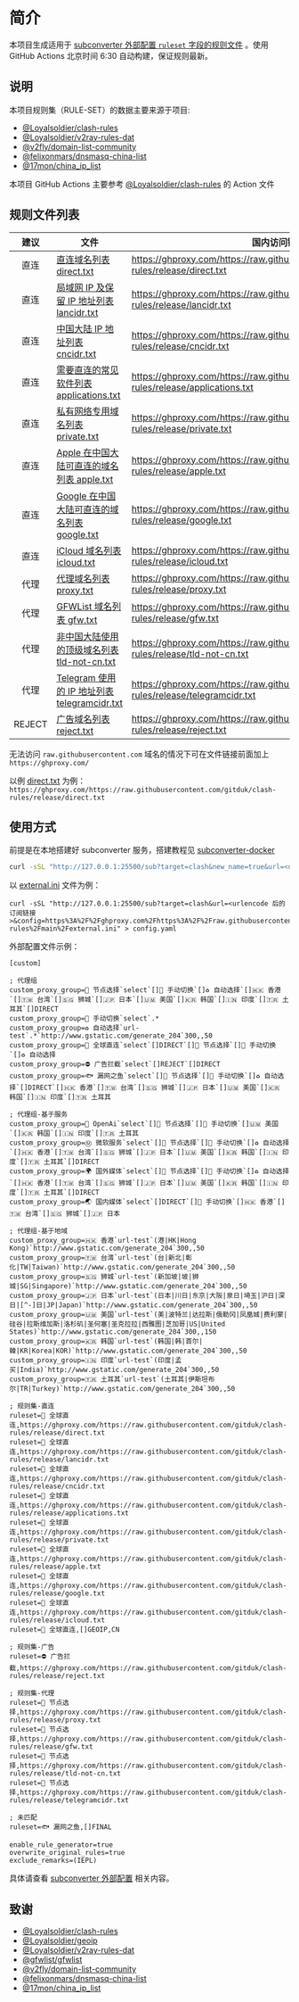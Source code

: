 # 简介

本项目生成适用于 [subconverter 外部配置 `ruleset` 字段的规则文件](https://github.com/tindy2013/subconverter/blob/master/README-cn.md#%E5%A4%96%E9%83%A8%E9%85%8D%E7%BD%AE) 。使用 GitHub Actions 北京时间 6:30 自动构建，保证规则最新。

## 说明

本项目规则集（RULE-SET）的数据主要来源于项目:
- [@Loyalsoldier/clash-rules](https://github.com/Loyalsoldier/clash-rules)
- [@Loyalsoldier/v2ray-rules-dat](https://github.com/Loyalsoldier/v2ray-rules-dat) 
- [@v2fly/domain-list-community](https://github.com/v2fly/domain-list-community)
- [@felixonmars/dnsmasq-china-list](https://github.com/felixonmars/dnsmasq-china-list)
- [@17mon/china_ip_list](https://github.com/17mon/china_ip_list)

本项目 GitHub Actions 主要参考 [@Loyalsoldier/clash-rules](https://github.com/Loyalsoldier/clash-rules) 的 Action 文件

## 规则文件列表

| 建议 | 文件 | 国内访问链接 |
| :---: | --- | --- |
| 直连 | [直连域名列表 direct.txt](https://raw.githubusercontent.com/gitduk/clash-rules/release/direct.txt) | https://ghproxy.com/https://raw.githubusercontent.com/gitduk/clash-rules/release/direct.txt |
| 直连 | [局域网 IP 及保留 IP 地址列表 lancidr.txt](https://raw.githubusercontent.com/gitduk/clash-rules/release/lancidr.txt) | https://ghproxy.com/https://raw.githubusercontent.com/gitduk/clash-rules/release/lancidr.txt |
| 直连 | [中国大陆 IP 地址列表 cncidr.txt](https://raw.githubusercontent.com/gitduk/clash-rules/release/cncidr.txt) | https://ghproxy.com/https://raw.githubusercontent.com/gitduk/clash-rules/release/cncidr.txt |
| 直连 | [需要直连的常见软件列表 applications.txt](https://raw.githubusercontent.com/gitduk/clash-rules/release/applications.txt) | https://ghproxy.com/https://raw.githubusercontent.com/gitduk/clash-rules/release/applications.txt |
| 直连 | [私有网络专用域名列表 private.txt](https://raw.githubusercontent.com/gitduk/clash-rules/release/private.txt) | https://ghproxy.com/https://raw.githubusercontent.com/gitduk/clash-rules/release/private.txt |
| 直连 | [Apple 在中国大陆可直连的域名列表 apple.txt](https://raw.githubusercontent.com/gitduk/clash-rules/release/apple.txt) | https://ghproxy.com/https://raw.githubusercontent.com/gitduk/clash-rules/release/apple.txt |
| 直连 | [Google 在中国大陆可直连的域名列表 google.txt](https://raw.githubusercontent.com/gitduk/clash-rules/release/google.txt) | https://ghproxy.com/https://raw.githubusercontent.com/gitduk/clash-rules/release/google.txt |
| 直连 | [iCloud 域名列表 icloud.txt](https://raw.githubusercontent.com/gitduk/clash-rules/release/icloud.txt) | https://ghproxy.com/https://raw.githubusercontent.com/gitduk/clash-rules/release/icloud.txt |
| 代理 | [代理域名列表 proxy.txt](https://raw.githubusercontent.com/gitduk/clash-rules/release/proxy.txt) | https://ghproxy.com/https://raw.githubusercontent.com/gitduk/clash-rules/release/proxy.txt |
| 代理 | [GFWList 域名列表 gfw.txt](https://raw.githubusercontent.com/gitduk/clash-rules/release/gfw.txt) | https://ghproxy.com/https://raw.githubusercontent.com/gitduk/clash-rules/release/gfw.txt |
| 代理 | [非中国大陆使用的顶级域名列表 tld-not-cn.txt](https://raw.githubusercontent.com/gitduk/clash-rules/release/tld-not-cn.txt) | https://ghproxy.com/https://raw.githubusercontent.com/gitduk/clash-rules/release/tld-not-cn.txt |
| 代理 | [Telegram 使用的 IP 地址列表 telegramcidr.txt](https://raw.githubusercontent.com/gitduk/clash-rules/release/telegramcidr.txt) | https://ghproxy.com/https://raw.githubusercontent.com/gitduk/clash-rules/release/telegramcidr.txt |
| REJECT | [广告域名列表 reject.txt](https://raw.githubusercontent.com/gitduk/clash-rules/release/reject.txt) | https://ghproxy.com/https://raw.githubusercontent.com/gitduk/clash-rules/release/reject.txt |


无法访问 `raw.githubusercontent.com` 域名的情况下可在文件链接前面加上 `https://ghproxy.com/`

以例 [direct.txt](https://raw.githubusercontent.com/gitduk/clash-rules/release/direct.txt) 为例：`https://ghproxy.com/https://raw.githubusercontent.com/gitduk/clash-rules/release/direct.txt`

## 使用方式

前提是在本地搭建好 subconverter 服务，搭建教程见 [subconverter-docker](https://github.com/tindy2013/subconverter/blob/master/README-docker.md)

``` bash
curl -sSL "http://127.0.0.1:25500/sub?target=clash&new_name=true&url=<urlencode 后的订阅链接>&config=<urlencode 后的外部配置文件链接>" > config.yaml
```

以 [external.ini](https://raw.githubusercontent.com/gitduk/clash-rules/main/external.ini) 文件为例：
```
curl -sSL "http://127.0.0.1:25500/sub?target=clash&url=<urlencode 后的订阅链接>&config=https%3A%2F%2Fghproxy.com%2Fhttps%3A%2F%2Fraw.githubusercontent.com%2Fgitduk%2Fclash-rules%2Fmain%2Fexternal.ini" > config.yaml
```

外部配置文件示例：
```
[custom]

; 代理组
custom_proxy_group=🚀 节点选择`select`[]🔰 手动切换`[]♻️ 自动选择`[]🇭🇰 香港`[]🇹🇼 台湾`[]🇸🇬 狮城`[]🇯🇵 日本`[]🇺🇲 美国`[]🇰🇷 韩国`[]🇮🇳 印度`[]🇹🇷 土耳其`[]DIRECT
custom_proxy_group=🔰 手动切换`select`.*
custom_proxy_group=♻️ 自动选择`url-test`.*`http://www.gstatic.com/generate_204`300,,50
custom_proxy_group=🎯 全球直连`select`[]DIRECT`[]🚀 节点选择`[]🔰 手动切换`[]♻️ 自动选择
custom_proxy_group=⛔️ 广告拦截`select`[]REJECT`[]DIRECT
custom_proxy_group=🐟 漏网之鱼`select`[]🚀 节点选择`[]🔰 手动切换`[]♻️ 自动选择`[]DIRECT`[]🇭🇰 香港`[]🇹🇼 台湾`[]🇸🇬 狮城`[]🇯🇵 日本`[]🇺🇲 美国`[]🇰🇷 韩国`[]🇮🇳 印度`[]🇹🇷 土耳其

; 代理组-基于服务
custom_proxy_group=💬 OpenAi`select`[]🚀 节点选择`[]🔰 手动切换`[]🇺🇲 美国`[]🇰🇷 韩国`[]🇮🇳 印度`[]🇹🇷 土耳其
custom_proxy_group=Ⓜ 微软服务`select`[]🚀 节点选择`[]🔰 手动切换`[]♻️ 自动选择`[]🇭🇰 香港`[]🇹🇼 台湾`[]🇸🇬 狮城`[]🇯🇵 日本`[]🇺🇲 美国`[]🇰🇷 韩国`[]🇮🇳 印度`[]🇹🇷 土耳其`[]DIRECT
custom_proxy_group=🌍 国外媒体`select`[]🚀 节点选择`[]🔰 手动切换`[]♻️ 自动选择`[]🇭🇰 香港`[]🇹🇼 台湾`[]🇸🇬 狮城`[]🇯🇵 日本`[]🇺🇲 美国`[]🇰🇷 韩国`[]🇮🇳 印度`[]🇹🇷 土耳其`[]DIRECT
custom_proxy_group=🌏 国内媒体`select`[]DIRECT`[]🔰 手动切换`[]🇭🇰 香港`[]🇹🇼 台湾`[]🇸🇬 狮城`[]🇯🇵 日本

; 代理组-基于地域
custom_proxy_group=🇭🇰 香港`url-test`(港|HK|Hong Kong)`http://www.gstatic.com/generate_204`300,,50
custom_proxy_group=🇹🇼 台湾`url-test`(台|新北|彰化|TW|Taiwan)`http://www.gstatic.com/generate_204`300,,50
custom_proxy_group=🇸🇬 狮城`url-test`(新加坡|坡|狮城|SG|Singapore)`http://www.gstatic.com/generate_204`300,,50
custom_proxy_group=🇯🇵 日本`url-test`(日本|川日|东京|大阪|泉日|埼玉|沪日|深日|[^-]日|JP|Japan)`http://www.gstatic.com/generate_204`300,,50
custom_proxy_group=🇺🇲 美国`url-test`(美|波特兰|达拉斯|俄勒冈|凤凰城|费利蒙|硅谷|拉斯维加斯|洛杉矶|圣何塞|圣克拉拉|西雅图|芝加哥|US|United States)`http://www.gstatic.com/generate_204`300,,150
custom_proxy_group=🇰🇷 韩国`url-test`(韩国|韩|首尔|韓|KR|Korea|KOR)`http://www.gstatic.com/generate_204`300,,50
custom_proxy_group=🇮🇳 印度`url-test`(印度|孟买|India)`http://www.gstatic.com/generate_204`300,,50
custom_proxy_group=🇹🇷 土耳其`url-test`(土耳其|伊斯坦布尔|TR|Turkey)`http://www.gstatic.com/generate_204`300,,50

; 规则集-直连
ruleset=🎯 全球直连,https://ghproxy.com/https://raw.githubusercontent.com/gitduk/clash-rules/release/direct.txt
ruleset=🎯 全球直连,https://ghproxy.com/https://raw.githubusercontent.com/gitduk/clash-rules/release/lancidr.txt
ruleset=🎯 全球直连,https://ghproxy.com/https://raw.githubusercontent.com/gitduk/clash-rules/release/cncidr.txt
ruleset=🎯 全球直连,https://ghproxy.com/https://raw.githubusercontent.com/gitduk/clash-rules/release/applications.txt
ruleset=🎯 全球直连,https://ghproxy.com/https://raw.githubusercontent.com/gitduk/clash-rules/release/private.txt
ruleset=🎯 全球直连,https://ghproxy.com/https://raw.githubusercontent.com/gitduk/clash-rules/release/apple.txt
ruleset=🎯 全球直连,https://ghproxy.com/https://raw.githubusercontent.com/gitduk/clash-rules/release/google.txt
ruleset=🎯 全球直连,https://ghproxy.com/https://raw.githubusercontent.com/gitduk/clash-rules/release/icloud.txt
ruleset=🎯 全球直连,[]GEOIP,CN

; 规则集-广告
ruleset=⛔️ 广告拦截,https://ghproxy.com/https://raw.githubusercontent.com/gitduk/clash-rules/release/reject.txt

; 规则集-代理
ruleset=🚀 节点选择,https://ghproxy.com/https://raw.githubusercontent.com/gitduk/clash-rules/release/proxy.txt
ruleset=🚀 节点选择,https://ghproxy.com/https://raw.githubusercontent.com/gitduk/clash-rules/release/gfw.txt
ruleset=🚀 节点选择,https://ghproxy.com/https://raw.githubusercontent.com/gitduk/clash-rules/release/tld-not-cn.txt
ruleset=🚀 节点选择,https://ghproxy.com/https://raw.githubusercontent.com/gitduk/clash-rules/release/telegramcidr.txt

; 未匹配
ruleset=🐟 漏网之鱼,[]FINAL

enable_rule_generator=true
overwrite_original_rules=true
exclude_remarks=(IEPL)

```
具体请查看 [subconverter 外部配置](https://github.com/tindy2013/subconverter/blob/master/README-cn.md#%E5%A4%96%E9%83%A8%E9%85%8D%E7%BD%AE) 相关内容。

## 致谢

- [@Loyalsoldier/clash-rules](https://github.com/Loyalsoldier/clash-rules)
- [@Loyalsoldier/geoip](https://github.com/Loyalsoldier/geoip)
- [@Loyalsoldier/v2ray-rules-dat](https://github.com/Loyalsoldier/v2ray-rules-dat)
- [@gfwlist/gfwlist](https://github.com/gfwlist/gfwlist)
- [@v2fly/domain-list-community](https://github.com/v2fly/domain-list-community)
- [@felixonmars/dnsmasq-china-list](https://github.com/felixonmars/dnsmasq-china-list)
- [@17mon/china_ip_list](https://github.com/17mon/china_ip_list)

